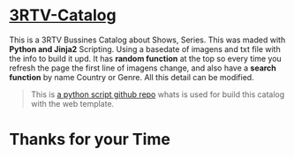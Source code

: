 
# [3RTV-Catalog](https://serguei9090.github.io/3RTV-Catalog/ "3RTV-Catalog")
This is a 3RTV Bussines Catalog about Shows, Series.
This was maded with __Python and Jinja2__ Scripting.
Using a basedate of imagens and txt file with the info to build it upd.
It has __random function__ at the top so every time you refresh the page the first line of imagens change, and also have a __search function__ by name Country or Genre.
All this detail can be modified.


> This is [a python script github repo](https://github.com/serguei9090/Add_Number_To_Img_Py "Python Script") whats is used for build this catalog with the web template.     

Thanks for your Time
========
